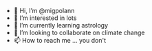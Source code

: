- 👋 Hi, I’m @migpolann
- 👀 I’m interested in lots
- 🌱 I’m currently learning astrology
- 💞️ I’m looking to collaborate on climate change
- 📫 How to reach me ... you don't

<!---
migpolann/migpolann is a ✨ special ✨ repository because its `README.md` (this file) appears on your GitHub profile.
You can click the Preview link to take a look at your changes.
--->
